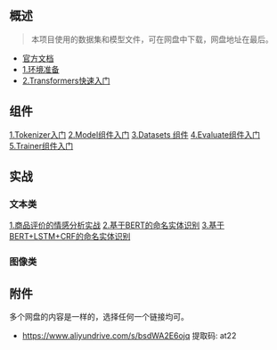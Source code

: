 ## 概述
> 本项目使用的数据集和模型文件，可在网盘中下载，网盘地址在最后。
- [官方文档](https://huggingface.co/docs/transformers/index)
- [1.环境准备](docs/1.序章/1.环境准备.md)
- [2.Transformers快速入门](docs/1.序章/2.Transformers快速入门.md)
## 组件 
[1.Tokenizer入门](docs/2.入门篇/1.Tokenizer入门.md)
[2.Model组件入门](docs/2.入门篇/2.Model组件入门.md)
[3.Datasets 组件](docs/2.入门篇/3.Datasets%20组件.md)
[4.Evaluate组件入门](docs/2.入门篇/4.Evaluate组件入门.md)
[5.Trainer组件入门](docs/2.入门篇/5.Trainer组件入门.md)


## 实战

### 文本类
[1.商品评价的情感分析实战](docs/3.实战篇/1.文本类/1.商品评价的情感分析实战.md)
[2.基于BERT的命名实体识别](docs/3.实战篇/1.文本类/2.基于BERT的命名实体识别.md)
[3.基于BERT+LSTM+CRF的命名实体识别](docs/3.实战篇/1.文本类/3.基于BERT+LSTM+CRF的命名实体识别.md)

### 图像类




## 附件
多个网盘的内容是一样的，选择任何一个链接均可。
- https://www.aliyundrive.com/s/bsdWA2E6ojq 提取码: at22
